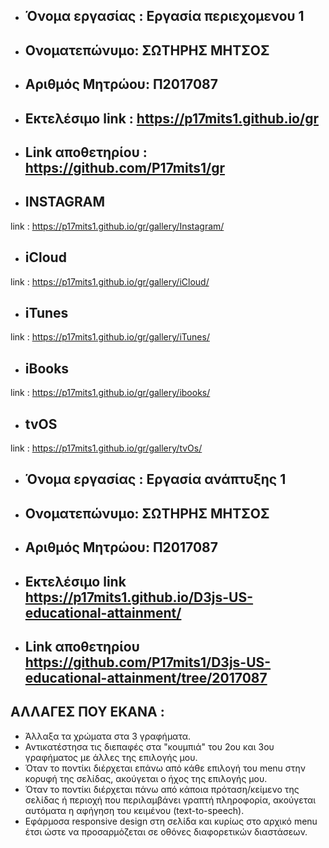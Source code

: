+ ## Όνομα εργασίας : Εργασία περιεχομενου 1
+ ## Ονοματεπώνυμο: ΣΩΤΗΡΗΣ ΜΗΤΣΟΣ
 	
+ ## Αριθμός Μητρώου: Π2017087
 	

+ ## Εκτελέσιμο link : https://p17mits1.github.io/gr
+ ## Link αποθετηρίου : https://github.com/P17mits1/gr 


+ ## INSTAGRAM 
 link : https://p17mits1.github.io/gr/gallery/Instagram/

+ ## iCloud
 link : https://p17mits1.github.io/gr/gallery/iCloud/
 
 + ## iTunes
  link : https://p17mits1.github.io/gr/gallery/iTunes/

+ ## iBooks
 link : https://p17mits1.github.io/gr/gallery/ibooks/
 
+ ## tvOS
 link : https://p17mits1.github.io/gr/gallery/tvOs/


+ ## Όνομα εργασίας : Εργασία ανάπτυξης 1
 
 	
 	
+ ## Ονοματεπώνυμο: ΣΩΤΗΡΗΣ ΜΗΤΣΟΣ
 	
+ ## Αριθμός Μητρώου: Π2017087
 	
+ ## Εκτελέσιμο link https://p17mits1.github.io/D3js-US-educational-attainment/	
 	
+ ## Link αποθετηρίου https://github.com/P17mits1/D3js-US-educational-attainment/tree/2017087
 ## ΑΛΛΑΓΕΣ ΠΟΥ ΕΚΑΝΑ :
- Άλλαξα τα χρώματα στα 3 γραφήματα.
 - Αντικατέστησα τις διεπαφές στα "κουμπιά" του 2ου και 3ου γραφήματος με άλλες της επιλογής μου.
 - Όταν το ποντίκι διέρχεται επάνω από κάθε επιλογή του menu στην κορυφή της σελίδας, ακούγεται ο ήχος της επιλογής μου.
 - Όταν το ποντίκι διέρχεται πάνω από κάποια πρόταση/κείμενο της σελίδας ή περιοχή που περιλαμβάνει γραπτή πληροφορία, ακούγεται αυτόματα η αφήγηση του κειμένου (text-to-speech).
 - Εφάρμοσα responsive design στη σελίδα και κυρίως στο αρχικό menu έτσι ώστε να προσαρμόζεται σε οθόνες διαφορετικών διαστάσεων.
